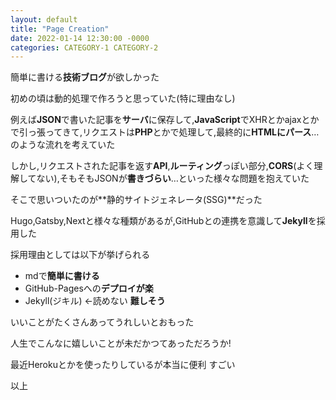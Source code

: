 ```yaml
---
layout: default
title: "Page Creation"
date: 2022-01-14 12:30:00 -0000
categories: CATEGORY-1 CATEGORY-2
---
```


簡単に書ける**技術ブログ**が欲しかった

初めの頃は動的処理で作ろうと思っていた(特に理由なし)

例えば**JSON**で書いた記事を**サーバ**に保存して,**JavaScript**でXHRとかajaxとかで引っ張ってきて,リクエストは**PHP**とかで処理して,最終的に**HTMLにパース**…のような流れを考えていた

しかし,リクエストされた記事を返す**API**,**ルーティング**っぽい部分,**CORS**(よく理解してない),そもそもJSONが**書きづらい**…といった様々な問題を抱えていた

そこで思いついたのが**静的サイトジェネレータ(SSG)**だった

Hugo,Gatsby,Nextと様々な種類があるが,GitHubとの連携を意識して**Jekyll**を採用した

採用理由としては以下が挙げられる

- mdで**簡単に書ける**
- GitHub-Pagesへの**デプロイが楽**
- Jekyll(ジキル) <-読めない **難しそう**

いいことがたくさんあってうれしいとおもった

人生でこんなに嬉しいことが未だかつてあっただろうか!

最近Herokuとかを使ったりしているが本当に便利 すごい

以上
